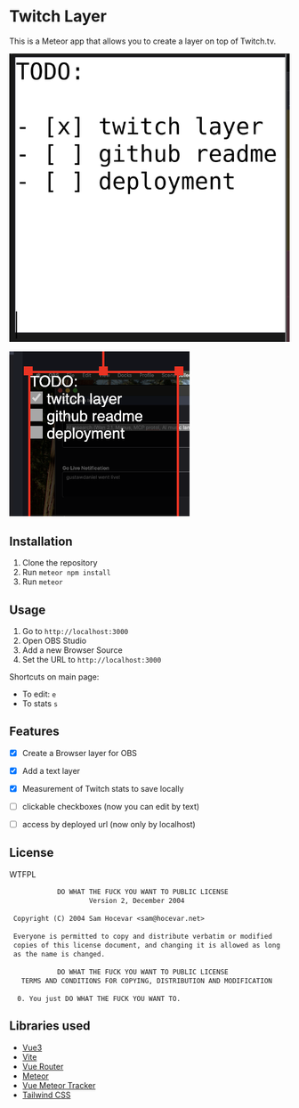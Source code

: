 # Twitch Layer

This is a Meteor app that allows you to create a layer on top of Twitch.tv.

![screen-1.png](./doc/screen-1.png)

![screen-2.png](./doc/screen-2.png)

## Installation

1. Clone the repository
2. Run `meteor npm install`
3. Run `meteor`

## Usage

1. Go to `http://localhost:3000`
2. Open OBS Studio
3. Add a new Browser Source
4. Set the URL to `http://localhost:3000`

Shortcuts on main page:
- To edit: `e`
- To stats `s`

Features
--------

-   [x] Create a Browser layer for OBS
-   [x] Add a text layer
-   [x] Measurement of Twitch stats to save locally
-   [ ] clickable checkboxes (now you can edit by text)
-   [ ] access by deployed url (now only by localhost)


## License

WTFPL
```
            DO WHAT THE FUCK YOU WANT TO PUBLIC LICENSE
                    Version 2, December 2004

 Copyright (C) 2004 Sam Hocevar <sam@hocevar.net>

 Everyone is permitted to copy and distribute verbatim or modified
 copies of this license document, and changing it is allowed as long
 as the name is changed.

            DO WHAT THE FUCK YOU WANT TO PUBLIC LICENSE
   TERMS AND CONDITIONS FOR COPYING, DISTRIBUTION AND MODIFICATION

  0. You just DO WHAT THE FUCK YOU WANT TO.
```

## Libraries used

- [Vue3](https://v3.vuejs.org/)
- [Vite](https://vitejs.dev/)
- [Vue Router](https://next.router.vuejs.org/)
- [Meteor](https://www.meteor.com/)
- [Vue Meteor Tracker](https://github.com/meteor-vue/vue-meteor-tracker)
- [Tailwind CSS](https://tailwindcss.com/)
